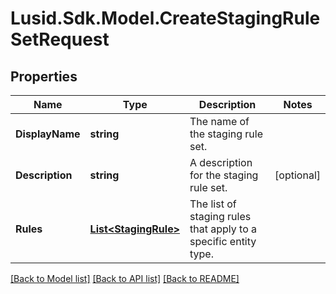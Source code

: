 # Lusid.Sdk.Model.CreateStagingRuleSetRequest

## Properties

Name | Type | Description | Notes
------------ | ------------- | ------------- | -------------
**DisplayName** | **string** | The name of the staging rule set. | 
**Description** | **string** | A description for the staging rule set. | [optional] 
**Rules** | [**List&lt;StagingRule&gt;**](StagingRule.md) | The list of staging rules that apply to a specific entity type. | 

[[Back to Model list]](../README.md#documentation-for-models) [[Back to API list]](../README.md#documentation-for-api-endpoints) [[Back to README]](../README.md)

